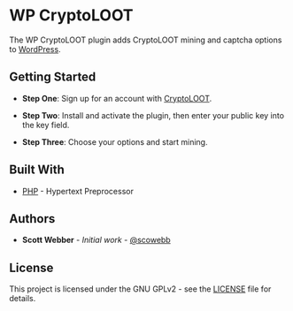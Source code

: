 # WP CryptoLOOT

The WP CryptoLOOT plugin adds CryptoLOOT mining and captcha options to [WordPress](https://wordpress.org).

## Getting Started

* **Step One**: Sign up for an account with [CryptoLOOT](https://crypto-loot.org/ref.php?go=aa489c6aafb514f720c145f199c25428).

* **Step Two**: Install and activate the plugin, then enter your public key into the key field.
* **Step Three**: Choose your options and start mining.

## Built With

* [PHP](https://www.php.net/) - Hypertext Preprocessor

## Authors

* **Scott Webber** - *Initial work* - [@scowebb](https://github.com/scowebb)

## License

This project is licensed under the GNU GPLv2 - see the [LICENSE](LICENSE) file for details.
